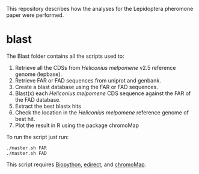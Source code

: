 This repository describes how the analyses for the Lepidoptera pheromone paper were performed. 

# blast

The Blast folder contains all the scripts used to:
1) Retrieve all the CDSs from *Heliconius melpomene* v2.5 reference genome (lepbase).
2) Retrieve FAR or FAD sequences from uniprot and genbank.
3) Create a blast database using the FAR or FAD sequences.
4) Blast(x) each *Heliconius melpomene* CDS sequence against the FAR of the FAD database.
5) Extract the best blastx hits
6) Check the location in the *Heliconius melpomene* reference genome of best hit.
7) Plot the result in R using the package chromoMap

To run the script just run:
```
./master.sh FAR
./master.sh FAD
```

This script requires [Biopython](http://biopython.org/), [edirect](https://www.ncbi.nlm.nih.gov/books/NBK179288/), and [chromoMap](https://cran.r-project.org/web/packages/chromoMap/vignettes/chromoMap.html). 
